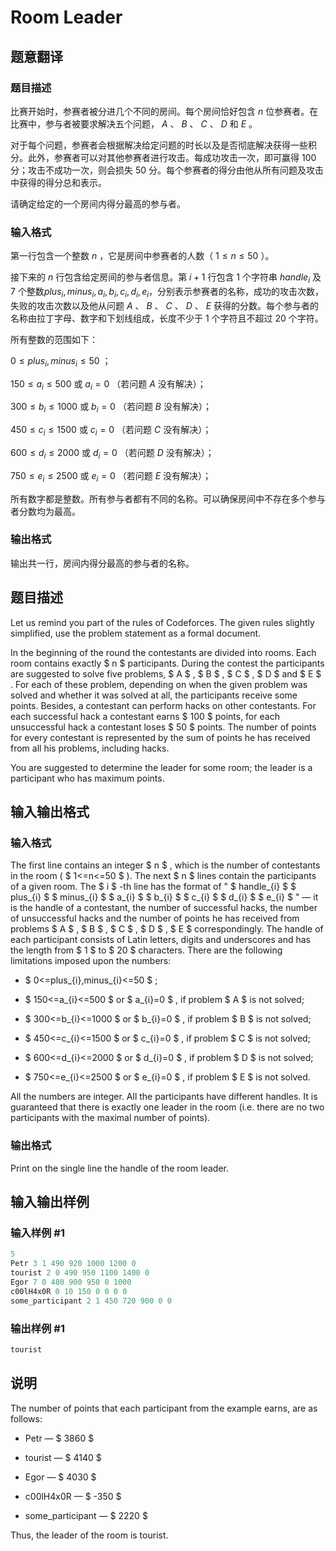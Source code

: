 # Room Leader

## 题意翻译

### 题目描述

比赛开始时，参赛者被分进几个不同的房间。每个房间恰好包含 $n$ 位参赛者。在比赛中，参与者被要求解决五个问题， $A$ 、 $B$ 、 $C$ 、 $D$ 和 $E$ 。

对于每个问题，参赛者会根据解决给定问题的时长以及是否彻底解决获得一些积分。此外，参赛者可以对其他参赛者进行攻击。每成功攻击一次，即可赢得 $100$ 分；攻击不成功一次，则会损失 $50$ 分。每个参赛者的得分由他从所有问题及攻击中获得的得分总和表示。

请确定给定的一个房间内得分最高的参与者。

### 输入格式

第一行包含一个整数 $n$ ，它是房间中参赛者的人数（ $1 \leqslant n \leqslant 50$ ）。

接下来的 $n$ 行包含给定房间的参与者信息。第 $i+1$ 行包含 $1$ 个字符串 $handle_i$ 及 $7$ 个整数$plus_i,minus_i,a_i,b_i,c_i,d_i,e_i$，分别表示参赛者的名称，成功的攻击次数，失败的攻击次数以及他从问题 $A$ 、 $B$ 、 $C$ 、 $D$ 、 $E$ 获得的分数。每个参与者的名称由拉丁字母、数字和下划线组成，长度不少于 $1$ 个字符且不超过 $20$ 个字符。

所有整数的范围如下：

$0 \leqslant plus_i,minus_i \leqslant 50$ ；

$150 \leqslant a_i \leqslant 500$ 或 $a_i=0$ （若问题 $A$ 没有解决）；

$300 \leqslant b_i \leqslant 1000$ 或 $b_i=0$ （若问题 $B$ 没有解决）；

$450 \leqslant c_i \leqslant 1500$ 或 $c_i=0$ （若问题 $C$ 没有解决）；

$600 \leqslant d_i \leqslant 2000$ 或 $d_i=0$ （若问题 $D$ 没有解决）；

$750 \leqslant e_i \leqslant 2500$ 或 $e_i=0$ （若问题 $E$ 没有解决）；

所有数字都是整数。所有参与者都有不同的名称。可以确保房间中不存在多个参与者分数均为最高。

### 输出格式

输出共一行，房间内得分最高的参与者的名称。

## 题目描述

Let us remind you part of the rules of Codeforces. The given rules slightly simplified, use the problem statement as a formal document.

In the beginning of the round the contestants are divided into rooms. Each room contains exactly $ n $ participants. During the contest the participants are suggested to solve five problems, $ A $ , $ B $ , $ C $ , $ D $ and $ E $ . For each of these problem, depending on when the given problem was solved and whether it was solved at all, the participants receive some points. Besides, a contestant can perform hacks on other contestants. For each successful hack a contestant earns $ 100 $ points, for each unsuccessful hack a contestant loses $ 50 $ points. The number of points for every contestant is represented by the sum of points he has received from all his problems, including hacks.

You are suggested to determine the leader for some room; the leader is a participant who has maximum points.

## 输入输出格式

### 输入格式

The first line contains an integer $ n $ , which is the number of contestants in the room ( $ 1<=n<=50 $ ). The next $ n $ lines contain the participants of a given room. The $ i $ -th line has the format of " $ handle_{i} $ $ plus_{i} $ $ minus_{i} $ $ a_{i} $ $ b_{i} $ $ c_{i} $ $ d_{i} $ $ e_{i} $ " — it is the handle of a contestant, the number of successful hacks, the number of unsuccessful hacks and the number of points he has received from problems $ A $ , $ B $ , $ C $ , $ D $ , $ E $ correspondingly. The handle of each participant consists of Latin letters, digits and underscores and has the length from $ 1 $ to $ 20 $ characters. There are the following limitations imposed upon the numbers:

- $ 0<=plus_{i},minus_{i}<=50 $ ;

- $ 150<=a_{i}<=500 $ or $ a_{i}=0 $ , if problem $ A $ is not solved;

- $ 300<=b_{i}<=1000 $ or $ b_{i}=0 $ , if problem $ B $ is not solved;

- $ 450<=c_{i}<=1500 $ or $ c_{i}=0 $ , if problem $ C $ is not solved;

- $ 600<=d_{i}<=2000 $ or $ d_{i}=0 $ , if problem $ D $ is not solved;

- $ 750<=e_{i}<=2500 $ or $ e_{i}=0 $ , if problem $ E $ is not solved.

All the numbers are integer. All the participants have different handles. It is guaranteed that there is exactly one leader in the room (i.e. there are no two participants with the maximal number of points).

### 输出格式

Print on the single line the handle of the room leader.

## 输入输出样例

### 输入样例 #1

```cpp
5
Petr 3 1 490 920 1000 1200 0
tourist 2 0 490 950 1100 1400 0
Egor 7 0 480 900 950 0 1000
c00lH4x0R 0 10 150 0 0 0 0
some_participant 2 1 450 720 900 0 0

```
### 输出样例 #1

```cpp
tourist
```


## 说明

The number of points that each participant from the example earns, are as follows:

- Petr — $ 3860 $

- tourist — $ 4140 $

- Egor — $ 4030 $

- c00lH4x0R — $ -350 $

- some\_participant — $ 2220 $

Thus, the leader of the room is tourist.

